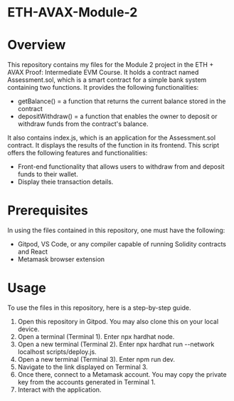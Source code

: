 # ETH-AVAX-Module-2
# Overview
This repository contains my files for the Module 2 project in the ETH + AVAX Proof: Intermediate EVM Course. It holds a contract named Assessment.sol, which is a smart contract for a simple bank system containing two functions. It provides the following functionalities:
- getBalance() = a function that returns the current balance stored in the contract
- depositWithdraw() = a function that enables the owner to deposit or withdraw funds from the contract's balance. 

It also contains index.js, which is an application for the Assessment.sol contract. It displays the results of the function in its frontend. This script offers the following features and functionalities:
- Front-end functionality that allows users to withdraw from and deposit funds to their wallet.
- Display theie transaction details. 

# Prerequisites
In using the files contained in this repository, one must have the following:
- Gitpod, VS Code, or any compiler capable of running Solidity contracts and React
- Metamask browser extension

# Usage
To use the files in this repository, here is a step-by-step guide.
1. Open this repository in Gitpod. You may also clone this on your local device.
2. Open a terminal (Terminal 1). Enter npx hardhat node.
3. Open a new terminal (Terminal 2). Enter npx hardhat run --network localhost scripts/deploy.js.
4. Open a new terminal (Terminal 3). Enter npm run dev.
5. Navigate to the link displayed on Terminal 3.
6. Once there, connect to a Metamask account. You may copy the private key from the accounts generated in Terminal 1.
7. Interact with the application. 
